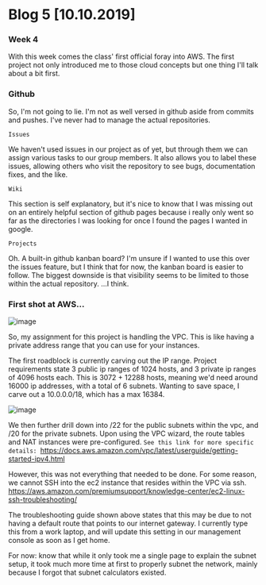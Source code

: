 # Blog 5 [10.10.2019]
### Week 4

With this week comes the class' first official foray into AWS.
The first project not only introduced me to those cloud concepts but one thing I'll talk about a bit first.

### Github
So, I'm not going to lie. I'm not as well versed in github aside from commits and pushes. 
I've never had to manage the actual repositories.

```Issues``` 

We haven't used issues in our project as of yet, but through them we can assign various tasks to our group members.
It also allows you to label these issues, allowing others who visit the repository to see bugs, documentation fixes, and the like.

```Wiki```

This section is self explanatory, but it's nice to know that I was missing out on an entirely helpful section of github pages because i really only went so far as the directories I was looking for once I found the pages I wanted in google.

```Projects```

Oh. A built-in github kanban board? I'm unsure if I wanted to use this over the issues feature, but I think that for now, the kanban board is easier to follow. The biggest downside is that visibility seems to be limited to those within the actual repository. ...I think.


### First shot at AWS...
![image](https://user-images.githubusercontent.com/20525440/66695267-649ec900-ec74-11e9-814f-13831121a5db.png)

So, my assignment for this project is handling the VPC. This is like having a private address range that you can use for your instances.

The first roadblock is currently carving out the IP range.
Project requirements state 3 public  ip ranges of 1024 hosts, and 3 private ip ranges of 4096 hosts each.
This is 3072 + 12288 hosts, meaning we'd need around 16000 ip addresses, with a total of 6 subnets. 
Wanting to save space, I carve out a 10.0.0.0/18, which has a max 16384.

![image](https://user-images.githubusercontent.com/20525440/66695618-b2b5cb80-ec78-11e9-88fb-50c76d477547.png)


We then further drill down into /22 for the public subnets within the vpc, and /20 for the private subnets.
Upon using the VPC wizard, the route tables and NAT instances were pre-configured.
``` See this link for more specific details:  ```https://docs.aws.amazon.com/vpc/latest/userguide/getting-started-ipv4.html

However, this was not everything that needed to be done.
For some reason, we cannot SSH into the ec2 instance that resides within the VPC via ssh. 
https://aws.amazon.com/premiumsupport/knowledge-center/ec2-linux-ssh-troubleshooting/

The troubleshooting guide shown above states that this may be due to not having a default route that points to our internet gateway. 
I currently type this from a work laptop, and will update this setting in our management console as soon as I get home.

For now: know that while it only took me a single page to explain the subnet setup, it took much more time at first to properly subnet the network, mainly because I forgot that subnet calculators existed.

